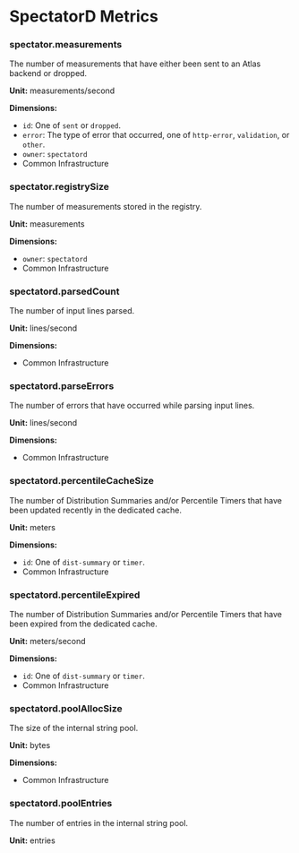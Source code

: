 # SpectatorD Metrics

### spectator.measurements

The number of measurements that have either been sent to an Atlas backend or dropped.

**Unit:** measurements/second

**Dimensions:**

* `id`: One of `sent` or `dropped`.
* `error`: The type of error that occurred, one of `http-error`, `validation`, or `other`.
* `owner`: `spectatord`
* Common Infrastructure

### spectator.registrySize

The number of measurements stored in the registry.

**Unit:** measurements

**Dimensions:**

* `owner`: `spectatord`
* Common Infrastructure

### spectatord.parsedCount

The number of input lines parsed.

**Unit:** lines/second

**Dimensions:**

* Common Infrastructure

### spectatord.parseErrors

The number of errors that have occurred while parsing input lines.

**Unit:** lines/second

**Dimensions:**

* Common Infrastructure

### spectatord.percentileCacheSize

The number of Distribution Summaries and/or Percentile Timers that have been updated recently in
the dedicated cache.

**Unit:** meters

**Dimensions:**

* `id`: One of `dist-summary` or `timer`.
* Common Infrastructure

### spectatord.percentileExpired

The number of Distribution Summaries and/or Percentile Timers that have been expired from the
dedicated cache.

**Unit:** meters/second

**Dimensions:**

* `id`: One of `dist-summary` or `timer`.
* Common Infrastructure

### spectatord.poolAllocSize

The size of the internal string pool.

**Unit:** bytes

**Dimensions:**

* Common Infrastructure

### spectatord.poolEntries

The number of entries in the internal string pool.

**Unit:** entries
